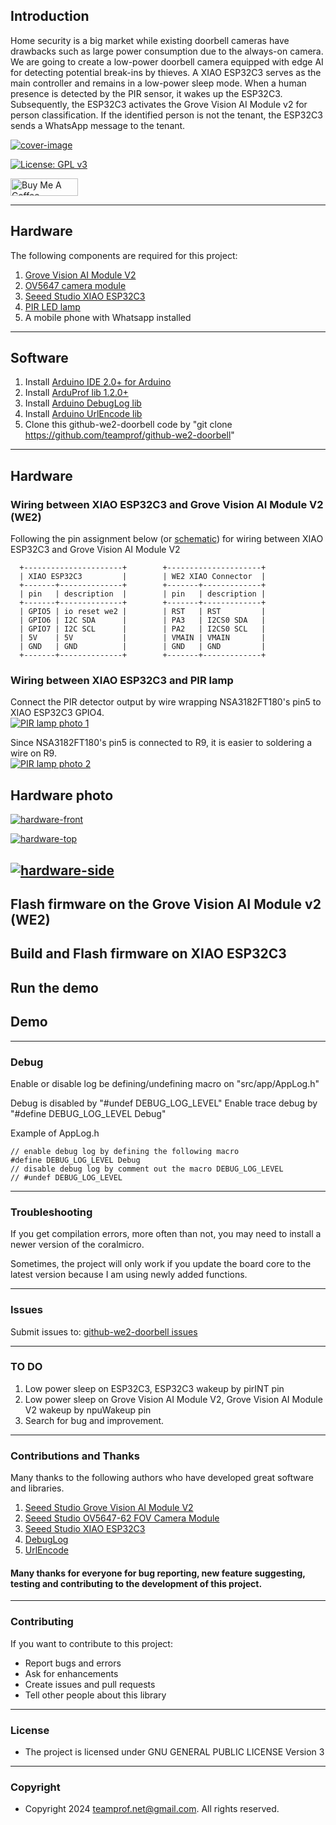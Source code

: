 ## Introduction
Home security is a big market while existing doorbell cameras have drawbacks such as large power consumption due to the always-on camera. 
We are going to create a low-power doorbell camera equipped with edge AI for detecting potential break-ins by thieves.
A XIAO ESP32C3 serves as the main controller and remains in a low-power sleep mode. When a human presence is detected by the PIR sensor, it wakes up the ESP32C3. Subsequently, the ESP32C3 activates the Grove Vision AI Module v2 for person classification. If the identified person is not the tenant, the ESP32C3 sends a WhatsApp message to the tenant.

[![cover-image](/doc/image/cover-image.png)](https://github.com/teamprof/github-we2-doorbell/blob/main/doc/image/cover-image.png)


[![License: GPL v3](https://img.shields.io/badge/License-GPL_v3-blue.svg)](https://github.com/teamprof/github-we2-doorbell/blob/main/LICENSE)

<a href="https://www.buymeacoffee.com/teamprof" target="_blank"><img src="https://cdn.buymeacoffee.com/buttons/v2/default-yellow.png" alt="Buy Me A Coffee" style="height: 28px !important;width: 108px !important;" ></a>

---
## Hardware
The following components are required for this project:
1. [Grove Vision AI Module V2](https://wiki.seeedstudio.com/grove_vision_ai_v2/)
2. [OV5647 camera module](https://www.seeedstudio.com/OV5647-69-1-FOV-Camera-module-for-Raspberry-Pi-3B-4B-p-5484.html)
3. [Seeed Studio XIAO ESP32C3](https://www.seeedstudio.com/Seeed-XIAO-ESP32C3-p-5431.html)
4. [PIR LED lamp](https://www.aliexpress.com/item/1005005973394439.html)
5. A mobile phone with Whatsapp installed

---
## Software 
1. Install [Arduino IDE 2.0+ for Arduino](https://www.arduino.cc/en/Main/Software)
2. Install [ArduProf lib 1.2.0+](https://www.arduino.cc/reference/en/libraries/arduprof/)
3. Install [Arduino DebugLog lib](https://www.arduino.cc/reference/en/libraries/debuglog/)
4. Install [Arduino UrlEncode lib](https://www.arduino.cc/reference/en/libraries/urlencode/)
5. Clone this github-we2-doorbell code by "git clone https://github.com/teamprof/github-we2-doorbell"


---
## Hardware
### Wiring between XIAO ESP32C3 and Grove Vision AI Module V2 (WE2) 
Following the pin assignment below (or [schematic](https://github.com/teamprof/github-we2-doorbell/blob/main/doc/we2-esp32c3-sch-v1.0.pdf)) for wiring between XIAO ESP32C3 and Grove Vision AI Module V2
```
  +----------------------+        +---------------------+     
  | XIAO ESP32C3         |        | WE2 XIAO Connector  |     
  +-------+--------------+        +-------+-------------+     
  | pin   | description  |        | pin   | description |     
  +-------+--------------+        +-------+-------------+     
  | GPIO5 | io reset we2 |        | RST   | RST         |     
  | GPIO6 | I2C SDA      |        | PA3   | I2CS0 SDA   |     
  | GPIO7 | I2C SCL      |        | PA2   | I2CS0 SCL   |     
  | 5V    | 5V           |        | VMAIN | VMAIN       |     
  | GND   | GND          |        | GND   | GND         |     
  +-------+--------------+        +-------+-------------+     
```
### Wiring between XIAO ESP32C3 and PIR lamp
Connect the PIR detector output by wire wrapping NSA3182FT180's pin5 to XIAO ESP32C3 GPIO4.  
[![PIR lamp photo 1](/doc/image/pir-lamp-01.jpg)](https://github.com/teamprof/github-we2-doorbell/blob/main/doc/images/pir-lamp-01.jpg)

Since NSA3182FT180's pin5 is connected to R9, it is easier to soldering a wire on R9.  
[![PIR lamp photo 2](/doc/image/pir-lamp-02.jpg)](https://github.com/teamprof/github-we2-doorbell/blob/main/doc/images/pir-lamp-02.jpg)

## Hardware photo
[![hardware-front](/doc/image/hw-front.jpg)](https://github.com/teamprof/github-we2-doorbell/blob/main/doc/images/hw-front.jpg)

[![hardware-top](/doc/image/hw-top.jpg)](https://github.com/teamprof/github-we2-doorbell/blob/main/doc/images/hw-top.jpg)

[![hardware-side](/doc/image/hw-side.jpg)](https://github.com/teamprof/github-we2-doorbell/blob/main/doc/images/hw-side.jpg)
---

## Flash firmware on the Grove Vision AI Module v2 (WE2)

## Build and Flash firmware on XIAO ESP32C3

## Run the demo

## Demo




---
### Debug
Enable or disable log be defining/undefining macro on "src/app/AppLog.h"

Debug is disabled by "#undef DEBUG_LOG_LEVEL"
Enable trace debug by "#define DEBUG_LOG_LEVEL Debug"

Example of AppLog.h
```
// enable debug log by defining the following macro
#define DEBUG_LOG_LEVEL Debug
// disable debug log by comment out the macro DEBUG_LOG_LEVEL 
// #undef DEBUG_LOG_LEVEL
```
---
### Troubleshooting
If you get compilation errors, more often than not, you may need to install a newer version of the coralmicro.

Sometimes, the project will only work if you update the board core to the latest version because I am using newly added functions.

---
### Issues
Submit issues to: [github-we2-doorbell issues](https://github.com/teamprof/github-we2-doorbell/issues) 

---
### TO DO
1. Low power sleep on ESP32C3, ESP32C3 wakeup by pirINT pin
2. Low power sleep on Grove Vision AI Module V2, Grove Vision AI Module V2 wakeup by npuWakeup pin 
3. Search for bug and improvement.
---

### Contributions and Thanks
Many thanks to the following authors who have developed great software and libraries.
1. [Seeed Studio Grove Vision AI Module V2](https://wiki.seeedstudio.com/grove_vision_ai_v2/)
2. [Seeed Studio OV5647-62 FOV Camera Module](https://www.seeedstudio.com/OV5647-69-1-FOV-Camera-module-for-Raspberry-Pi-3B-4B-p-5484.html)
3. [Seeed Studio XIAO ESP32C3](https://www.seeedstudio.com/Seeed-XIAO-ESP32C3-p-5431.html)
4. [DebugLog](https://github.com/hideakitai/DebugLog)
5. [UrlEncode](https://github.com/plageoj/urlencode)

#### Many thanks for everyone for bug reporting, new feature suggesting, testing and contributing to the development of this project.
---

### Contributing
If you want to contribute to this project:
- Report bugs and errors
- Ask for enhancements
- Create issues and pull requests
- Tell other people about this library
---

### License
- The project is licensed under GNU GENERAL PUBLIC LICENSE Version 3
---

### Copyright
- Copyright 2024 teamprof.net@gmail.com. All rights reserved.

